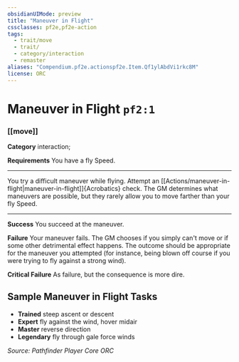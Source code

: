 ```yaml
---
obsidianUIMode: preview
title: "Maneuver in Flight"
cssclasses: pf2e,pf2e-action
tags:
  - trait/move
  - trait/
  - category/interaction
  - remaster
aliases: "Compendium.pf2e.actionspf2e.Item.Qf1ylAbdVi1rkc8M"
license: ORC
---
```

# Maneuver in Flight `pf2:1`

### [[move]]

**Category** interaction; 




**Requirements** You have a fly Speed.

* * *

You try a difficult maneuver while flying. Attempt an [[Actions/maneuver-in-flight|maneuver-in-flight]]{Acrobatics} check. The GM determines what maneuvers are possible, but they rarely allow you to move farther than your fly Speed.

* * *

**Success** You succeed at the maneuver.

**Failure** Your maneuver fails. The GM chooses if you simply can't move or if some other detrimental effect happens. The outcome should be appropriate for the maneuver you attempted (for instance, being blown off course if you were trying to fly against a strong wind).

**Critical Failure** As failure, but the consequence is more dire.

## Sample Maneuver in Flight Tasks

*   **Trained** steep ascent or descent
*   **Expert** fly against the wind, hover midair
*   **Master** reverse direction
*   **Legendary** fly through gale force winds

*Source: Pathfinder Player Core*
*ORC*
